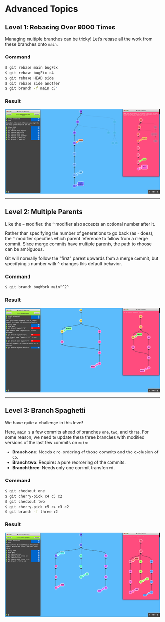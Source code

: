 # Advanced Topics

## Level 1: Rebasing Over 9000 Times
Managing multiple branches can be tricky! Let’s rebase all the work from these branches onto `main`.

### Command
```bash
$ git rebase main bugFix
$ git rebase bugFix c4
$ git rebase HEAD side
$ git rebase side another
$ git branch -f main c7'
```

### Result
![alt text](image.png)

---

## Level 2: Multiple Parents
Like the `~` modifier, the `^` modifier also accepts an optional number after it.

Rather than specifying the number of generations to go back (as `~` does), the `^` modifier specifies which parent reference to follow from a merge commit. Since merge commits have multiple parents, the path to choose can be ambiguous.

Git will normally follow the "first" parent upwards from a merge commit, but specifying a number with `^` changes this default behavior.

### Command
```bash
$ git branch bugWork main^^2^
```

### Result
![alt text](image-1.png)

---

## Level 3: Branch Spaghetti
We have quite a challenge in this level! 

Here, `main` is a few commits ahead of branches `one`, `two`, and `three`. For some reason, we need to update these three branches with modified versions of the last few commits on `main`:

- **Branch one**: Needs a re-ordering of those commits and the exclusion of `C5`.
- **Branch two**: Requires a pure reordering of the commits.
- **Branch three**: Needs only one commit transferred.

### Command
```bash
$ git checkout one
$ git cherry-pick c4 c3 c2
$ git checkout two
$ git cherry-pick c5 c4 c3 c2
$ git branch -f three c2
```

### Result
![alt text](image-2.png)

